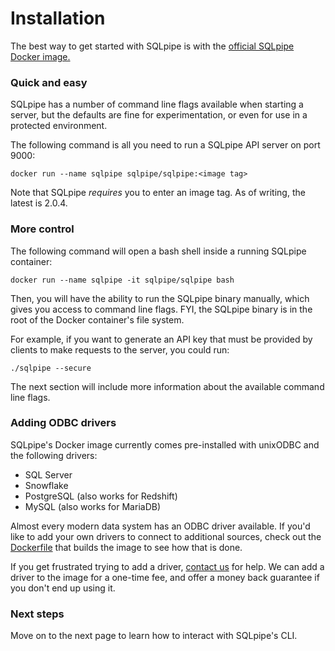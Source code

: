 # Installation

The best way to get started with SQLpipe is with the [official SQLpipe Docker image.](https://hub.docker.com/repository/docker/sqlpipe/sqlpipe)

### Quick and easy

SQLpipe has a number of command line flags available when starting a server, but the defaults are fine for experimentation, or even for use in a protected environment.&#x20;

The following command is all you need to run a SQLpipe API server on port 9000:

`docker run --name sqlpipe sqlpipe/sqlpipe:<image tag>`

Note that SQLpipe _requires_ you to enter an image tag. As of writing, the latest is 2.0.4.

### More control

The following command will open a bash shell inside a running SQLpipe container:

`docker run --name sqlpipe -it sqlpipe/sqlpipe bash`

Then, you will have the ability to run the SQLpipe binary manually, which gives you access to command line flags. FYI, the SQLpipe binary is in the root of the Docker container's file system.&#x20;

For example, if you want to generate an API key that must be provided by clients to make requests to the server, you could run:

`./sqlpipe --secure`

The next section will include more information about the available command line flags.

### Adding ODBC drivers

SQLpipe's Docker image currently comes pre-installed with unixODBC and the following drivers:

* SQL Server
* Snowflake
* PostgreSQL (also works for Redshift)
* MySQL (also works for MariaDB)

Almost every modern data system has an ODBC driver available. If you'd like to add your own drivers to connect to additional sources, check out the [Dockerfile](https://github.com/sqlpipe/sqlpipe/blob/main/Dockerfile) that builds the image to see how that is done.

If you get frustrated trying to add a driver, [contact us](https://sqlpipe.com/contact) for help. We can add a driver to the image for a one-time fee, and offer a money back guarantee if you don't end up using it.

### Next steps

Move on to the next page to learn how to interact with SQLpipe's CLI.
